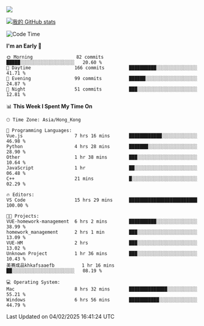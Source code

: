 <img align="center" src="https://readme-typing-svg.demolab.com/?font=Fira+Code&pause=1000&random=true&width=435&lines=%E2%9D%A4+Hello!+%E2%9D%A4;Welcome+to+my+Github+Profile~;I%27m+a+student+from+SCNU+%26+UoA" />

[![我的 GitHub stats](https://github-readme-stats.vercel.app/api?username=AptS-1547&show_icons=true&theme=ambient_gradient)](https://github.com/anuraghazra/github-readme-stats)

<!--START_SECTION:waka-->
![Code Time](http://img.shields.io/badge/Code%20Time-206%20hrs%2058%20mins-blue)

**I'm an Early 🐤** 

```text
🌞 Morning                82 commits          █████░░░░░░░░░░░░░░░░░░░░   20.60 % 
🌆 Daytime                166 commits         ██████████░░░░░░░░░░░░░░░   41.71 % 
🌃 Evening                99 commits          ██████░░░░░░░░░░░░░░░░░░░   24.87 % 
🌙 Night                  51 commits          ███░░░░░░░░░░░░░░░░░░░░░░   12.81 % 
```


📊 **This Week I Spent My Time On** 

```text
🕑︎ Time Zone: Asia/Hong_Kong

💬 Programming Languages: 
Vue.js                   7 hrs 16 mins       ████████████░░░░░░░░░░░░░   46.98 % 
Python                   4 hrs 28 mins       ███████░░░░░░░░░░░░░░░░░░   28.90 % 
Other                    1 hr 38 mins        ███░░░░░░░░░░░░░░░░░░░░░░   10.64 % 
JavaScript               1 hr                ██░░░░░░░░░░░░░░░░░░░░░░░   06.48 % 
C++                      21 mins             █░░░░░░░░░░░░░░░░░░░░░░░░   02.29 % 

🔥 Editors: 
VS Code                  15 hrs 29 mins      █████████████████████████   100.00 % 

🐱‍💻 Projects: 
VUE-homework-management  6 hrs 2 mins        ██████████░░░░░░░░░░░░░░░   38.99 % 
homework_management      2 hrs 1 min         ███░░░░░░░░░░░░░░░░░░░░░░   13.09 % 
VUE-HM                   2 hrs               ███░░░░░░░░░░░░░░░░░░░░░░   13.02 % 
Unknown Project          1 hr 36 mins        ███░░░░░░░░░░░░░░░░░░░░░░   10.43 % 
美赛成品khkafsaaefb          1 hr 16 mins        ██░░░░░░░░░░░░░░░░░░░░░░░   08.19 % 

💻 Operating System: 
Mac                      8 hrs 32 mins       ██████████████░░░░░░░░░░░   55.21 % 
Windows                  6 hrs 56 mins       ███████████░░░░░░░░░░░░░░   44.79 % 
```


 Last Updated on 04/02/2025 16:41:24 UTC
<!--END_SECTION:waka-->